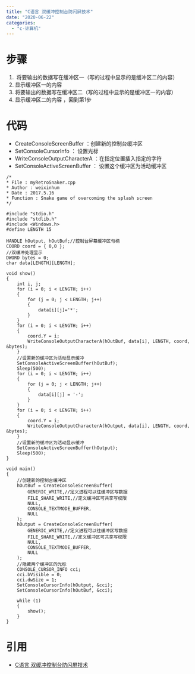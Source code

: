 ```yaml
---
title: "C语言 双缓冲控制台防闪屏技术"
date: "2020-06-22"
categories: 
  - "c-计算机"
---
```


# 步骤

1.  将要输出的数据写在缓冲区一（写的过程中显示的是缓冲区二的内容）
2. 显示缓冲区一的内容
3. 将要输出的数据写在缓冲区二（写的过程中显示的是缓冲区一的内容）
4. 显示缓冲区二的内容 ，回到第1步

# 代码

- CreateConsoleScreenBuffer ：创建新的控制台缓冲区
- SetConsoleCursorInfo ： 设置光标
- WriteConsoleOutputCharacterA ：在指定位置插入指定的字符
- SetConsoleActiveScreenBuffer ： 设置这个缓冲区为活动缓冲区

```
/*
* File : myRetroSnaker.cpp
* Author : weixinhum
* Date : 2017.5.16
* Function : Snake game of overcoming the splash screen
*/

#include "stdio.h"
#include "stdlib.h"
#include <Windows.h>
#define LENGTH 15

HANDLE hOutput, hOutBuf;//控制台屏幕缓冲区句柄
COORD coord = { 0,0 };
//双缓冲处理显示
DWORD bytes = 0;
char data[LENGTH][LENGTH];

void show()
{
    int i, j;
    for (i = 0; i < LENGTH; i++)
    {
        for (j = 0; j < LENGTH; j++)
        {
            data[i][j]='*';
        }
    }
    for (i = 0; i < LENGTH; i++)
    {
        coord.Y = i;
        WriteConsoleOutputCharacterA(hOutBuf, data[i], LENGTH, coord, &bytes);
    }
    //设置新的缓冲区为活动显示缓冲
    SetConsoleActiveScreenBuffer(hOutBuf);
    Sleep(500);
    for (i = 0; i < LENGTH; i++)
    {
        for (j = 0; j < LENGTH; j++)
        {
            data[i][j] = '-';
        }
    }
    for (i = 0; i < LENGTH; i++)
    {
        coord.Y = i;
        WriteConsoleOutputCharacterA(hOutput, data[i], LENGTH, coord, &bytes);
    }
    //设置新的缓冲区为活动显示缓冲
    SetConsoleActiveScreenBuffer(hOutput);
    Sleep(500);
}

void main()
{
    //创建新的控制台缓冲区
    hOutBuf = CreateConsoleScreenBuffer(
        GENERIC_WRITE,//定义进程可以往缓冲区写数据
        FILE_SHARE_WRITE,//定义缓冲区可共享写权限
        NULL,
        CONSOLE_TEXTMODE_BUFFER,
        NULL
    );
    hOutput = CreateConsoleScreenBuffer(
        GENERIC_WRITE,//定义进程可以往缓冲区写数据
        FILE_SHARE_WRITE,//定义缓冲区可共享写权限
        NULL,
        CONSOLE_TEXTMODE_BUFFER,
        NULL
    );
    //隐藏两个缓冲区的光标
    CONSOLE_CURSOR_INFO cci;
    cci.bVisible = 0;
    cci.dwSize = 1;
    SetConsoleCursorInfo(hOutput, &cci);
    SetConsoleCursorInfo(hOutBuf, &cci);

    while (1)
    {
        show();
    }
}
```

# 引用

- [C语言 双缓冲控制台防闪屏技术](https://blog.csdn.net/oHanTanYanYing/article/details/72179593)

